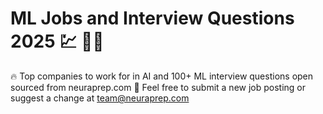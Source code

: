 # ML Jobs and Interview Questions 2025 💹 🐱‍💻
🔥 Top companies to work for in AI and 100+ ML interview questions open sourced from neuraprep.com
🙏 Feel free to submit a new job posting or suggest a change at team@neuraprep.com

